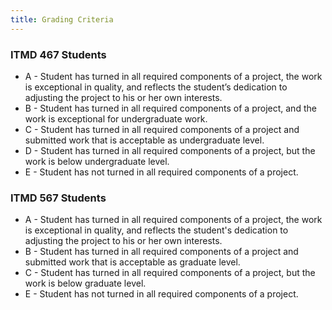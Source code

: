 ```yaml
---
title: Grading Criteria
---
```


<section class="ugrad" markdown="1">
<h3>ITMD 467 Students</h3>

* A - Student has turned in all required components of a project, the work is exceptional in
  quality, and reflects the student’s dedication to adjusting the project to his or her own
  interests.
* B - Student has turned in all required components of a project, and the work is exceptional for
  undergraduate work.
* C - Student has turned in all required components of a project and submitted work that is
  acceptable as undergraduate level.
* D - Student has turned in all required components of a project, but the work is below
  undergraduate level.
* E - Student has not turned in all required components of a project.
</section>

<section class="grad" markdown="1">
<h3>ITMD 567 Students</h3>

* A - Student has turned in all required components of a project, the work is exceptional in
  quality, and  reflects the student's dedication to adjusting the project to his or her own
  interests.
* B - Student has turned in all required components of a project and submitted work that is
  acceptable as graduate level.
* C - Student has turned in all required components of a project, but the work is below graduate
  level.
* E - Student has not turned in all required components of a project.
</section>
